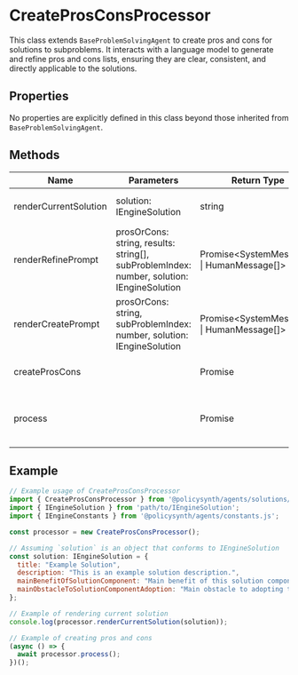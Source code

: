 # CreateProsConsProcessor

This class extends `BaseProblemSolvingAgent` to create pros and cons for solutions to subproblems. It interacts with a language model to generate and refine pros and cons lists, ensuring they are clear, consistent, and directly applicable to the solutions.

## Properties

No properties are explicitly defined in this class beyond those inherited from `BaseProblemSolvingAgent`.

## Methods

| Name                  | Parameters                                                                 | Return Type                        | Description                                                                                   |
|-----------------------|----------------------------------------------------------------------------|------------------------------------|-----------------------------------------------------------------------------------------------|
| renderCurrentSolution | solution: IEngineSolution                                                  | string                             | Renders the current solution's details as a string.                                           |
| renderRefinePrompt    | prosOrCons: string, results: string[], subProblemIndex: number, solution: IEngineSolution | Promise<SystemMessage[] \| HumanMessage[]> | Prepares messages for refining pros or cons of a solution.                                    |
| renderCreatePrompt    | prosOrCons: string, subProblemIndex: number, solution: IEngineSolution     | Promise<SystemMessage[] \| HumanMessage[]> | Prepares messages for creating pros or cons of a solution.                                    |
| createProsCons        |                                                                            | Promise<void>                      | Creates pros and cons for all solutions to subproblems.                                       |
| process               |                                                                            | Promise<void>                      | Overrides the `process` method from `BaseProblemSolvingAgent` to initiate the pros and cons creation process. |

## Example

```javascript
// Example usage of CreateProsConsProcessor
import { CreateProsConsProcessor } from '@policysynth/agents/solutions/create/createProsCons.js';
import { IEngineSolution } from 'path/to/IEngineSolution';
import { IEngineConstants } from '@policysynth/agents/constants.js';

const processor = new CreateProsConsProcessor();

// Assuming `solution` is an object that conforms to IEngineSolution
const solution: IEngineSolution = {
  title: "Example Solution",
  description: "This is an example solution description.",
  mainBenefitOfSolutionComponent: "Main benefit of this solution component.",
  mainObstacleToSolutionComponentAdoption: "Main obstacle to adopting this solution component."
};

// Example of rendering current solution
console.log(processor.renderCurrentSolution(solution));

// Example of creating pros and cons
(async () => {
  await processor.process();
})();
```